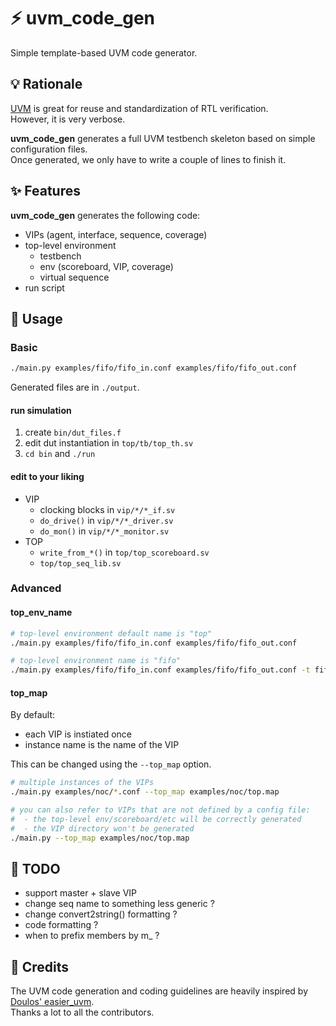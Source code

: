 # ⚡️ uvm_code_gen
Simple template-based UVM code generator.

## 💡 Rationale
[UVM](https://en.wikipedia.org/wiki/Universal_Verification_Methodology) is great for reuse and standardization of RTL verification.  
However, it is very verbose.

**uvm_code_gen** generates a full UVM testbench skeleton based on simple configuration files.  
Once generated, we only have to write a couple of lines to finish it.

## ✨ Features
**uvm_code_gen** generates the following code:
  - VIPs (agent, interface, sequence, coverage)
  - top-level environment
    - testbench
    - env (scoreboard, VIP, coverage)
    - virtual sequence
  - run script

## 🚀 Usage
### Basic
```sh
./main.py examples/fifo/fifo_in.conf examples/fifo/fifo_out.conf
```

Generated files are in `./output`.

#### run simulation
  1. create `bin/dut_files.f`
  1. edit dut instantiation in `top/tb/top_th.sv`
  1. `cd bin` and `./run`

#### edit to your liking
  - VIP
    - clocking blocks in `vip/*/*_if.sv`
    -  `do_drive()` in `vip/*/*_driver.sv`
    -  `do_mon()` in `vip/*/*_monitor.sv`
  - TOP
    - `write_from_*()` in `top/top_scoreboard.sv`
    - `top/top_seq_lib.sv`

### Advanced
#### top_env_name
```sh
# top-level environment default name is "top"
./main.py examples/fifo/fifo_in.conf examples/fifo/fifo_out.conf

# top-level environment name is "fifo"
./main.py examples/fifo/fifo_in.conf examples/fifo/fifo_out.conf -t fifo
```

#### top_map
By default:
  - each VIP is instiated once
  - instance name is the name of the VIP

This can be changed using the `--top_map` option.
```sh
# multiple instances of the VIPs
./main.py examples/noc/*.conf --top_map examples/noc/top.map

# you can also refer to VIPs that are not defined by a config file:
#  - the top-level env/scoreboard/etc will be correctly generated
#  - the VIP directory won't be generated
./main.py --top_map examples/noc/top.map
```

## 🚧 TODO
  - support master + slave VIP
  - change seq name to something less generic ?
  - change convert2string() formatting ?
  - code formatting ?
  - when to prefix members by m_ ?

## 🙏 Credits
The UVM code generation and coding guidelines are heavily inspired by [Doulos' easier_uvm](https://www.doulos.com/knowhow/systemverilog/uvm/easier-uvm/).  
Thanks a lot to all the contributors.
